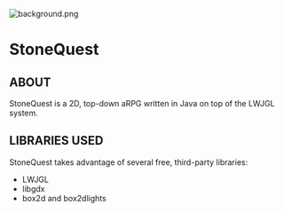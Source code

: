 ![background.png](https://bitbucket.org/repo/qM5zXK/images/2478909983-background.png)

# StoneQuest #

## ABOUT ##
StoneQuest is a 2D, top-down aRPG written in Java on top of the LWJGL system.

## LIBRARIES USED ##
StoneQuest takes advantage of several free, third-party libraries:
* LWJGL
* libgdx
* box2d and box2dlights

